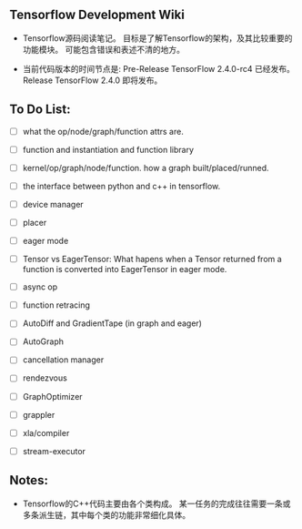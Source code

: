 ## Tensorflow Development Wiki

- Tensorflow源码阅读笔记。
目标是了解Tensorflow的架构，及其比较重要的功能模块。
可能包含错误和表述不清的地方。

- 当前代码版本的时间节点是:
Pre-Release TensorFlow 2.4.0-rc4 已经发布。
Release TensorFlow 2.4.0 即将发布。

## To Do List:

- [ ] what the op/node/graph/function attrs are.
- [ ] function and instantiation and function library
- [ ] kernel/op/graph/node/function. how a graph built/placed/runned.
- [ ] the interface between python and c++ in tensorflow.

- [ ] device manager
- [ ] placer
- [ ] eager mode
- [ ] Tensor vs EagerTensor:
What hapens when a Tensor returned from a function
is converted into EagerTensor in eager mode.
- [ ] async op
- [ ] function retracing
- [ ] AutoDiff and GradientTape (in graph and eager)
- [ ] AutoGraph
- [ ] cancellation manager
- [ ] rendezvous
- [ ] GraphOptimizer
- [ ] grappler
- [ ] xla/compiler
- [ ] stream-executor

## Notes:

- Tensorflow的C++代码主要由各个类构成。
某一任务的完成往往需要一条或多条派生链，其中每个类的功能非常细化具体。
